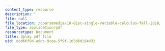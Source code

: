 ```yaml
---
content_type: resource
description: ''
file: null
file_location: /coursemedia/18-01sc-single-variable-calculus-fall-2010/ded66f9da9dc9cea5f9f105d6d194d32_W7sNkRpcydk.pdf
file_type: application/pdf
resourcetype: Document
title: 3play pdf file
uid: ded66f9d-a9dc-9cea-5f9f-105d6d194d32
---
```

